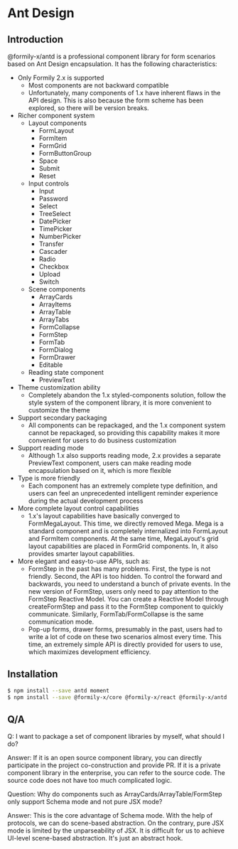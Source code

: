 # Ant Design

## Introduction

@formily-x/antd is a professional component library for form scenarios based on Ant Design encapsulation. It has the following characteristics:

- Only Formily 2.x is supported
  - Most components are not backward compatible
  - Unfortunately, many components of 1.x have inherent flaws in the API design. This is also because the form scheme has been explored, so there will be version breaks.
- Richer component system
  - Layout components
    - FormLayout
    - FormItem
    - FormGrid
    - FormButtonGroup
    - Space
    - Submit
    - Reset
  - Input controls
    - Input
    - Password
    - Select
    - TreeSelect
    - DatePicker
    - TimePicker
    - NumberPicker
    - Transfer
    - Cascader
    - Radio
    - Checkbox
    - Upload
    - Switch
  - Scene components
    - ArrayCards
    - ArrayItems
    - ArrayTable
    - ArrayTabs
    - FormCollapse
    - FormStep
    - FormTab
    - FormDialog
    - FormDrawer
    - Editable
  - Reading state component
    - PreviewText
- Theme customization ability
  - Completely abandon the 1.x styled-components solution, follow the style system of the component library, it is more convenient to customize the theme
- Support secondary packaging
  - All components can be repackaged, and the 1.x component system cannot be repackaged, so providing this capability makes it more convenient for users to do business customization
- Support reading mode
  - Although 1.x also supports reading mode, 2.x provides a separate PreviewText component, users can make reading mode encapsulation based on it, which is more flexible
- Type is more friendly
  - Each component has an extremely complete type definition, and users can feel an unprecedented intelligent reminder experience during the actual development process
- More complete layout control capabilities
  - 1.x's layout capabilities have basically converged to FormMegaLayout. This time, we directly removed Mega. Mega is a standard component and is completely internalized into FormLayout and FormItem components. At the same time, MegaLayout's grid layout capabilities are placed in FormGrid components. In, it also provides smarter layout capabilities.
- More elegant and easy-to-use APIs, such as:
  - FormStep in the past has many problems. First, the type is not friendly. Second, the API is too hidden. To control the forward and backwards, you need to understand a bunch of private events. In the new version of FormStep, users only need to pay attention to the FormStep Reactive Model. You can create a Reactive Model through createFormStep and pass it to the FormStep component to quickly communicate. Similarly, FormTab/FormCollapse is the same communication mode.
  - Pop-up forms, drawer forms, presumably in the past, users had to write a lot of code on these two scenarios almost every time. This time, an extremely simple API is directly provided for users to use, which maximizes development efficiency.

## Installation

```bash
$ npm install --save antd moment
$ npm install --save @formily-x/core @formily-x/react @formily-x/antd

```

## Q/A

Q: I want to package a set of component libraries by myself, what should I do?

Answer: If it is an open source component library, you can directly participate in the project co-construction and provide PR. If it is a private component library in the enterprise, you can refer to the source code. The source code does not have too much complicated logic.

Question: Why do components such as ArrayCards/ArrayTable/FormStep only support Schema mode and not pure JSX mode?

Answer: This is the core advantage of Schema mode. With the help of protocols, we can do scene-based abstraction. On the contrary, pure JSX mode is limited by the unparseability of JSX. It is difficult for us to achieve UI-level scene-based abstraction. It's just an abstract hook.
